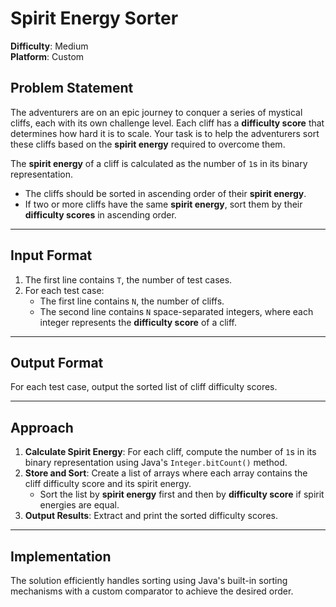 # Spirit Energy Sorter

**Difficulty**: Medium  
**Platform**: Custom  

## Problem Statement
The adventurers are on an epic journey to conquer a series of mystical cliffs, each with its own challenge level. Each cliff has a **difficulty score** that determines how hard it is to scale. Your task is to help the adventurers sort these cliffs based on the **spirit energy** required to overcome them.

The **spirit energy** of a cliff is calculated as the number of `1`s in its binary representation.  
- The cliffs should be sorted in ascending order of their **spirit energy**.  
- If two or more cliffs have the same **spirit energy**, sort them by their **difficulty scores** in ascending order.

---

## Input Format
1. The first line contains `T`, the number of test cases.  
2. For each test case:  
   - The first line contains `N`, the number of cliffs.  
   - The second line contains `N` space-separated integers, where each integer represents the **difficulty score** of a cliff.

---

## Output Format
For each test case, output the sorted list of cliff difficulty scores.

---

## Approach
1. **Calculate Spirit Energy**: For each cliff, compute the number of `1`s in its binary representation using Java's `Integer.bitCount()` method.
2. **Store and Sort**: Create a list of arrays where each array contains the cliff difficulty score and its spirit energy.
   - Sort the list by **spirit energy** first and then by **difficulty score** if spirit energies are equal.
3. **Output Results**: Extract and print the sorted difficulty scores.

---

## Implementation
The solution efficiently handles sorting using Java's built-in sorting mechanisms with a custom comparator to achieve the desired order.
